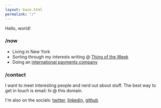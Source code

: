 ```yaml
---
layout: base.html
permalink: "/"
---
```


Hello, world!

### /now

- Living in New York
- Sorting through my interests writing @ [Thing of the Week](https://thing.bikeshed.coffee)
- Doing an [international payments company](https://withparallax.com/)

### /contact

I want to meet interesting people and nerd out about stuff.  The best way to get in touch is email: hi @ this domain.

I'm also on the socials: [twitter](https://twitter.com/waffledotexe), [linkedin](https://www.linkedin.com/in/khxela/),
[github](https://github.com/alexkuang)
